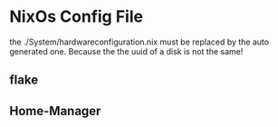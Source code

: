 # NixOs Config File 
  the ./System/hardwareconfiguration.nix must be replaced by the auto generated one. Because the the uuid of a disk is not the same!
## flake

## Home-Manager
